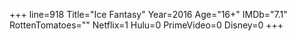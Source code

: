 +++
line=918
Title="Ice Fantasy"
Year=2016
Age="16+"
IMDb="7.1"
RottenTomatoes=""
Netflix=1
Hulu=0
PrimeVideo=0
Disney=0
+++

